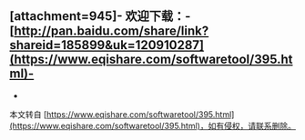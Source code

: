 \[attachment=945\]-
欢迎下载：-
[http://pan.baidu.com/share/link?shareid=185899&uk=120910287](https://www.eqishare.com/softwaretool/395.html)-
-

-

本文转自 [https://www.eqishare.com/softwaretool/395.html](https://www.eqishare.com/softwaretool/395.html)，如有侵权，请联系删除。